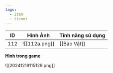 ```yaml
---
tags:
  - item
  - tiennt
---
```


| ID  | Hình Ảnh      | Tính năng sử dụng |
| --- | ------------- | ----------------- |
| 112 | ![[112a.png]] | [[Bảo Vật]]       |

**Hình trong game**

![[20241219115129.png]]
